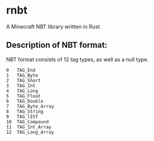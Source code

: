 # rnbt
A Minecraft NBT library written in Rust.

## Description of NBT format:  
NBT format consists of 12 tag types, as well as a null type.

```
0   TAG_End
1   TAG_Byte
2   TAG_Short
3   TAG_Int
4   TAG_Long
5   TAG_Float
6   TAG_Double
7   TAG_Byte_Array
8   TAG_String
9   TAG_lIST
10  TAG_Compound
11  TAG_Int_Array
12  TAG_Long_Array
```